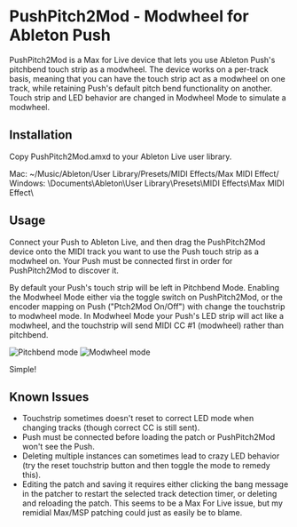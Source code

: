 PushPitch2Mod - Modwheel for Ableton Push
=============

PushPitch2Mod is a Max for Live device that lets you use Ableton Push's pitchbend touch strip as a modwheel. The device works on a per-track basis, meaning that you can have the touch strip act as a modwheel on one track, while retaining Push's default pitch bend functionality on another. Touch strip and LED behavior are changed in Modwheel Mode to simulate a modwheel.

Installation
-------

Copy PushPitch2Mod.amxd to your Ableton Live user library.

Mac: ~/Music/Ableton/User Library/Presets/MIDI Effects/Max MIDI Effect/ <br />
Windows: \Documents\Ableton\User Library\Presets\MIDI Effects\Max MIDI Effect\

Usage
-------

Connect your Push to Ableton Live, and then drag the PushPitch2Mod device onto the MIDI track you want to use the Push touch strip as a modwheel on. Your Push must be connected first in order for PushPitch2Mod to discover it.

By default your Push's touch strip will be left in Pitchbend Mode. Enabling the Modwheel Mode either via the toggle switch on PushPitch2Mod, or the encoder mapping on Push ("Ptch2Mod On/Off") with change the touchstrip to modwheel mode. In Modwheel Mode your Push's LED strip will act like a modwheel, and the touchstrip will send MIDI CC #1 (modwheel) rather than pitchbend.

![Pitchbend mode](https://s3-us-west-2.amazonaws.com/pushpitch2mod/Pitchbend.png) ![Modwheel mode](https://s3-us-west-2.amazonaws.com/pushpitch2mod/Modwheel.png)

Simple!

Known Issues
-------
- Touchstrip sometimes doesn't reset to correct LED mode when changing tracks (though correct CC is still sent).<br />
- Push must be connected before loading the patch or PushPitch2Mod won't see the Push.<br />
- Deleting multiple instances can sometimes lead to crazy LED behavior (try the reset touchstrip button and then toggle the mode to remedy this).<br />
- Editing the patch and saving it requires either clicking the bang message in the patcher to restart the selected track detection timer, or deleting and reloading the patch. This seems to be a Max For Live issue, but my remidial Max/MSP patching could just as easily be to blame.<br />

